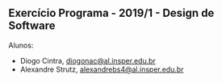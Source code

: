 ﻿Exercício Programa - 2019/1 - Design de Software
------------------------------------------------

Alunos: 
- Diogo Cintra, diogonac@al.insper.edu.br
- Alexandre Strutz, alexandrebs4@al.insper.edu.br

